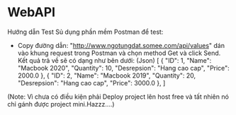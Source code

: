 # WebAPI
Hướng dẫn Test
Sủ dụng phần mềm Postman để test:
- Copy đường dẫn: "http://www.ngotungdat.somee.com/api/values" dán vào khung request trong Postman và chọn method Get và click Send.
Kết quả trả về sẽ có dạng như bên dưới: (Json)
[
    {
        "ID": 1,
        "Name": "Macbook 2020",
        "Quantity": 10,
        "Desrepsion": "Hang cao cap",
        "Price": 2000.0
    },
    {
        "ID": 2,
        "Name": "Macbook 2019",
        "Quantity": 20,
        "Desrepsion": "Hang cao cap",
        "Price": 3000.0
    },
]

(Note: Vì chưa có điều kiện phải Deploy project lên host free và tất nhiên nó chỉ gánh được project mini.Hazzz....)

